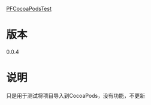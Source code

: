 [PFCocoaPodsTest](https://github.com/PFei-He/PFCocoaPodsTest)
 
版本
===
0.0.4

说明
===
只是用于测试将项目导入到CocoaPods，没有功能，不更新
